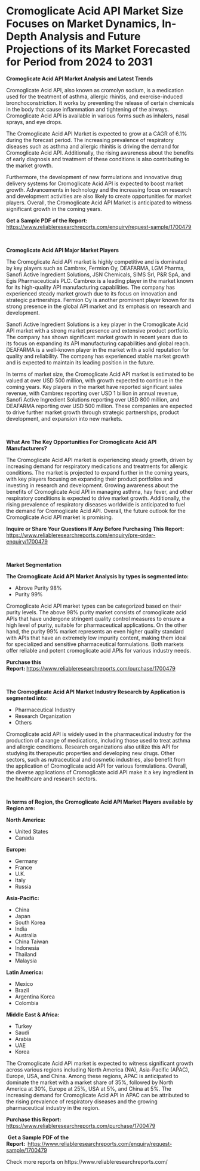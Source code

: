 <p><h1>Cromoglicate Acid API Market Size Focuses on Market Dynamics, In-Depth Analysis and Future Projections of its Market Forecasted for Period from 2024 to 2031</h1></p><p><strong>Cromoglicate Acid API Market Analysis and Latest Trends</strong></p>
<p><p>Cromoglicate Acid API, also known as cromolyn sodium, is a medication used for the treatment of asthma, allergic rhinitis, and exercise-induced bronchoconstriction. It works by preventing the release of certain chemicals in the body that cause inflammation and tightening of the airways. Cromoglicate Acid API is available in various forms such as inhalers, nasal sprays, and eye drops.</p><p>The Cromoglicate Acid API Market is expected to grow at a CAGR of 6.1% during the forecast period. The increasing prevalence of respiratory diseases such as asthma and allergic rhinitis is driving the demand for Cromoglicate Acid API. Additionally, the rising awareness about the benefits of early diagnosis and treatment of these conditions is also contributing to the market growth.</p><p>Furthermore, the development of new formulations and innovative drug delivery systems for Cromoglicate Acid API is expected to boost market growth. Advancements in technology and the increasing focus on research and development activities are also likely to create opportunities for market players. Overall, the Cromoglicate Acid API Market is anticipated to witness significant growth in the coming years.</p></p>
<p><strong>Get a Sample PDF of the Report:&nbsp;</strong> <a href="https://www.reliableresearchreports.com/enquiry/request-sample/1700479">https://www.reliableresearchreports.com/enquiry/request-sample/1700479</a></p>
<p>&nbsp;</p>
<p><strong>Cromoglicate Acid API Major Market Players</strong></p>
<p><p>The Cromoglicate Acid API market is highly competitive and is dominated by key players such as Cambrex, Fermion Oy, DEAFARMA, LGM Pharma, Sanofi Active Ingredient Solutions, JSN Chemicals, SIMS Srl, P&R SpA, and Egis Pharmaceuticals PLC. Cambrex is a leading player in the market known for its high-quality API manufacturing capabilities. The company has experienced steady market growth due to its focus on innovation and strategic partnerships. Fermion Oy is another prominent player known for its strong presence in the global API market and its emphasis on research and development. </p><p>Sanofi Active Ingredient Solutions is a key player in the Cromoglicate Acid API market with a strong market presence and extensive product portfolio. The company has shown significant market growth in recent years due to its focus on expanding its API manufacturing capabilities and global reach. DEAFARMA is a well-known player in the market with a solid reputation for quality and reliability. The company has experienced stable market growth and is expected to maintain its leading position in the future.</p><p>In terms of market size, the Cromoglicate Acid API market is estimated to be valued at over USD 500 million, with growth expected to continue in the coming years. Key players in the market have reported significant sales revenue, with Cambrex reporting over USD 1 billion in annual revenue, Sanofi Active Ingredient Solutions reporting over USD 800 million, and DEAFARMA reporting over USD 500 million. These companies are expected to drive further market growth through strategic partnerships, product development, and expansion into new markets.</p></p>
<p>&nbsp;</p>
<p><strong>What Are The Key Opportunities For Cromoglicate Acid API Manufacturers?</strong></p>
<p><p>The Cromoglicate Acid API market is experiencing steady growth, driven by increasing demand for respiratory medications and treatments for allergic conditions. The market is projected to expand further in the coming years, with key players focusing on expanding their product portfolios and investing in research and development. Growing awareness about the benefits of Cromoglicate Acid API in managing asthma, hay fever, and other respiratory conditions is expected to drive market growth. Additionally, the rising prevalence of respiratory diseases worldwide is anticipated to fuel the demand for Cromoglicate Acid API. Overall, the future outlook for the Cromoglicate Acid API market is promising.</p></p>
<p><strong>Inquire or Share Your Questions If Any Before Purchasing This Report:</strong> <a href="https://www.reliableresearchreports.com/enquiry/pre-order-enquiry/1700479">https://www.reliableresearchreports.com/enquiry/pre-order-enquiry/1700479</a></p>
<p>&nbsp;</p>
<p><strong>Market Segmentation</strong></p>
<p><strong>The Cromoglicate Acid API Market Analysis by types is segmented into:</strong></p>
<p><ul><li>Abrove Purity 98%</li><li>Purity 99%</li></ul></p>
<p><p>Cromoglicate Acid API market types can be categorized based on their purity levels. The above 98% purity market consists of cromoglicate acid APIs that have undergone stringent quality control measures to ensure a high level of purity, suitable for pharmaceutical applications. On the other hand, the purity 99% market represents an even higher quality standard with APIs that have an extremely low impurity content, making them ideal for specialized and sensitive pharmaceutical formulations. Both markets offer reliable and potent cromoglicate acid APIs for various industry needs.</p></p>
<p><strong>Purchase this Report:&nbsp;</strong><a href="https://www.reliableresearchreports.com/purchase/1700479">https://www.reliableresearchreports.com/purchase/1700479</a></p>
<p>&nbsp;</p>
<p><strong>The Cromoglicate Acid API Market Industry Research by Application is segmented into:</strong></p>
<p><ul><li>Pharmaceutical Industry</li><li>Research Organization</li><li>Others</li></ul></p>
<p><p>Cromoglicate acid API is widely used in the pharmaceutical industry for the production of a range of medications, including those used to treat asthma and allergic conditions. Research organizations also utilize this API for studying its therapeutic properties and developing new drugs. Other sectors, such as nutraceutical and cosmetic industries, also benefit from the application of Cromoglicate acid API for various formulations. Overall, the diverse applications of Cromoglicate acid API make it a key ingredient in the healthcare and research sectors.</p></p>
<p>&nbsp;</p>
<p><strong>In terms of Region, the Cromoglicate Acid API Market Players available by Region are:</strong></p>
<p>
    <p> <strong> North America: </strong>
        <ul>
            <li>United States</li>
            <li>Canada</li>
        </ul>
        </p> 
    <p> <strong> Europe: </strong>
        <ul>
            <li>Germany</li>
            <li>France</li>
            <li>U.K.</li>
            <li>Italy</li>
            <li>Russia</li>
        </ul>
        </p> 
    <p> <strong> Asia-Pacific: </strong>
        <ul>
            <li>China</li>
            <li>Japan</li>
            <li>South Korea</li>
            <li>India</li>
            <li>Australia</li>
            <li>China Taiwan</li>
            <li>Indonesia</li>
            <li>Thailand</li>
            <li>Malaysia</li>
        </ul>
        </p> 
    <p> <strong> Latin America: </strong>
        <ul>
            <li>Mexico</li>
            <li>Brazil</li>
            <li>Argentina Korea</li>
            <li>Colombia</li>
        </ul>
        </p> 
    <p> <strong> Middle East & Africa: </strong>
        <ul>
            <li>Turkey</li>
            <li>Saudi</li>
            <li>Arabia</li>
            <li>UAE</li>
            <li>Korea</li>
        </ul>
    </p>
    </p>
<p><p>The Cromoglicate Acid API market is expected to witness significant growth across various regions including North America (NA), Asia-Pacific (APAC), Europe, USA, and China. Among these regions, APAC is anticipated to dominate the market with a market share of 35%, followed by North America at 30%, Europe at 25%, USA at 5%, and China at 5%. The increasing demand for Cromoglicate Acid API in APAC can be attributed to the rising prevalence of respiratory diseases and the growing pharmaceutical industry in the region.</p></p>
<p><strong>Purchase this Report: </strong><a href="https://www.reliableresearchreports.com/purchase/1700479">https://www.reliableresearchreports.com/purchase/1700479</a></p>
<p>&nbsp;<strong>Get a Sample PDF of the Report:&nbsp;&nbsp;</strong><a href="https://www.reliableresearchreports.com/enquiry/request-sample/1700479">https://www.reliableresearchreports.com/enquiry/request-sample/1700479</a></p>
<p><strong></strong></p>
<p>Check more reports on https://www.reliableresearchreports.com/</p>